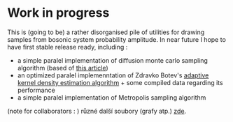 # Work in progress
This is (going to be) a rather disorganised pile of utilities for drawing samples from bosonic system probability amplitude. In near future I hope to have first stable release ready, including :
* a simple paralel implementation of diffusion monte carlo sampling algorithm (based of [this article](https://arxiv.org/pdf/physics/9702023.pdf))
* an optimized paralel implemenntation of Zdravko Botev's [adaptive kernel density estimation algorithm](https://www.mathworks.com/matlabcentral/fileexchange/58312-kernel-density-estimator-for-high-dimensions) + some compiled data regarding its performance
* a simple paralel implementation of Metropolis sampling algorithm


(note for collaborators : ) různé další soubory (grafy atp.) [zde](https://drive.google.com/drive/folders/1GCk214wVyhbHRdO6Afs1KrC-Fhj9AN-_?usp=sharing).
